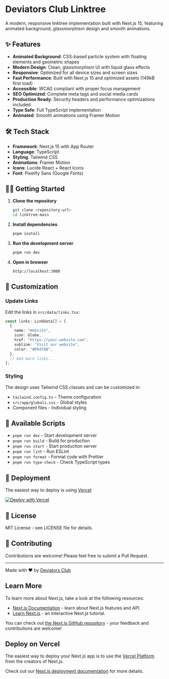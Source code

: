 # Deviators Club Linktree

A modern, responsive linktree implementation built with Next.js 15, featuring animated background, glassmorphism design and smooth animations.

## ✨ Features

- **Animated Background**: CSS-based particle system with floating elements and geometric shapes
- **Modern Design**: Clean, glassmorphism UI with liquid glass effects
- **Responsive**: Optimized for all device sizes and screen sizes
- **Fast Performance**: Built with Next.js 15 and optimized assets (149kB first load)
- **Accessible**: WCAG compliant with proper focus management
- **SEO Optimized**: Complete meta tags and social media cards
- **Production Ready**: Security headers and performance optimizations included
- **Type Safe**: Full TypeScript implementation
- **Animated**: Smooth animations using Framer Motion

## 🛠️ Tech Stack

- **Framework**: Next.js 15 with App Router
- **Language**: TypeScript
- **Styling**: Tailwind CSS
- **Animations**: Framer Motion
- **Icons**: Lucide React + React Icons
- **Font**: Pixelify Sans (Google Fonts)

## 🏃‍♂️ Getting Started

1. **Clone the repository**

   ```bash
   git clone <repository-url>
   cd linktree-main
   ```

2. **Install dependencies**

   ```bash
   pnpm install
   ```

3. **Run the development server**

   ```bash
   pnpm run dev
   ```

4. **Open in browser**
   ```
   http://localhost:3000
   ```

## 📝 Customization

### Update Links

Edit the links in `src/data/links.tsx`:

```typescript
const links: LinkData[] = [
  {
    name: "Website",
    icon: Globe,
    href: "https://your-website.com",
    subline: "Visit our website",
    color: "#0047AB",
  },
  // Add more links...
];
```

### Styling

The design uses Tailwind CSS classes and can be customized in:

- `tailwind.config.ts` - Theme configuration
- `src/app/globals.css` - Global styles
- Component files - Individual styling

## 📱 Available Scripts

- `pnpm run dev` - Start development server
- `pnpm run build` - Build for production
- `pnpm run start` - Start production server
- `pnpm run lint` - Run ESLint
- `pnpm run format` - Format code with Prettier
- `pnpm run type-check` - Check TypeScript types

## 🚀 Deployment

The easiest way to deploy is using [Vercel](https://vercel.com):

[![Deploy with Vercel](https://vercel.com/button)](https://vercel.com/new)

## 📄 License

MIT License - see LICENSE file for details.

## 🤝 Contributing

Contributions are welcome! Please feel free to submit a Pull Request.

---

Made with ❤️ by [Deviators Club](https://deviatorsclub.tech)

## Learn More

To learn more about Next.js, take a look at the following resources:

- [Next.js Documentation](https://nextjs.org/docs) - learn about Next.js features and API.
- [Learn Next.js](https://nextjs.org/learn) - an interactive Next.js tutorial.

You can check out [the Next.js GitHub repository](https://github.com/vercel/next.js) - your feedback and contributions are welcome!

## Deploy on Vercel

The easiest way to deploy your Next.js app is to use the [Vercel Platform](https://vercel.com/new?utm_medium=default-template&filter=next.js&utm_source=create-next-app&utm_campaign=create-next-app-readme) from the creators of Next.js.

Check out our [Next.js deployment documentation](https://nextjs.org/docs/app/building-your-application/deploying) for more details.
